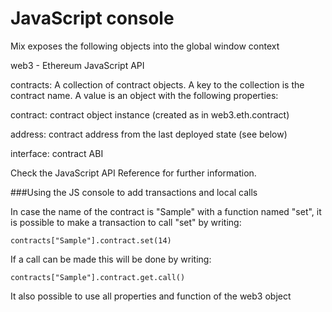 # JavaScript console

Mix exposes the following objects into the global window context

web3 - Ethereum JavaScript API

contracts: A collection of contract objects. A key to the collection is the contract name. A value is an object with the following properties:

contract: contract object instance (created as in web3.eth.contract)

address: contract address from the last deployed state (see below)

interface: contract ABI

Check the JavaScript API Reference for further information.

###Using the JS console to add transactions and local calls

In case the name of the contract is "Sample" with a function named "set", it is possible to make a transaction to call "set" by writing:

    contracts["Sample"].contract.set(14)

If a call can be made this will be done by writing:

    contracts["Sample"].contract.get.call()
    

It also possible to use all properties and function of the web3 object




